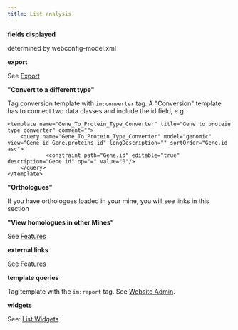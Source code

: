```yaml
---
title: List analysis
---
```


**fields displayed**

determined by webconfig-model.xml

**export**

See [Export](../../query-results/export.md)

**"Convert to a different type"**

Tag conversion template with `im:converter` tag. A "Conversion" template has to connect two data classes and include the id field, e.g.

```markup
<template name="Gene_To_Protein_Type_Converter" title="Gene to protein type converter" comment="">
    <query name="Gene_To_Protein_Type_Converter" model="genomic" view="Gene.id Gene.proteins.id" longDescription="" sortOrder="Gene.id asc">
            <constraint path="Gene.id" editable="true" description="Gene.id" op="=" value="0"/>
    </query>
</template>
```

**"Orthologues"**

If you have orthologues loaded in your mine, you will see links in this section

**"View homologues in other Mines"**

See [Features](../../properties/web-properties.md)

**external links**

See [Features](../../properties/web-properties.md)

**template queries**

Tag template with the `im:report` tag. See [Website Admin](../../admin/index.md).

**widgets**

See: [List Widgets](../../../embedding/list-widgets/index.md)

